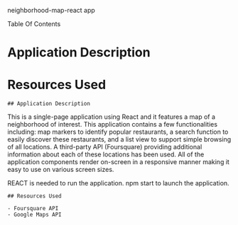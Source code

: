 neighborhood-map-react app


Table Of Contents

  # Application Description
  # Resources Used


    ## Application Description

This is a single-page application using React and it features a map of a neighborhood of interest. This application contains a few functionalities including: map markers to identify popular restaurants, a search function to easily discover these restaurants, and a list view to support simple browsing of all locations. A third-party API (Foursquare) providing additional information about each of these locations has been used.
All of the application components render on-screen in a responsive manner making it easy to use on various screen sizes.

REACT is needed to run the application. 
npm start to launch the application.



    ## Resources Used

    - Foursquare API
    - Google Maps API